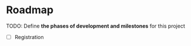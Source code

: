 # Roadmap

TODO: Define **the phases of development and milestones** for this project

- [ ] Registration
